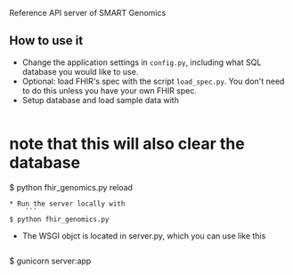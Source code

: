Reference API server of SMART Genomics

## How to use it
* Change the application settings in `config.py`, including what SQL database you would like to use.
* Optional: load FHIR's spec with the script `load_spec.py`.
You don't need to do this unless you have your own FHIR spec.
* Setup database and load sample data with
   ```
# note that this will also clear the database
$ python fhir_genomics.py reload
```
* Run the server locally with
    ```
$ python fhir_genomics.py
```
* The WSGI objct is located in server.py, which you can use like this
  ```
$ gunicorn server:app 
```
